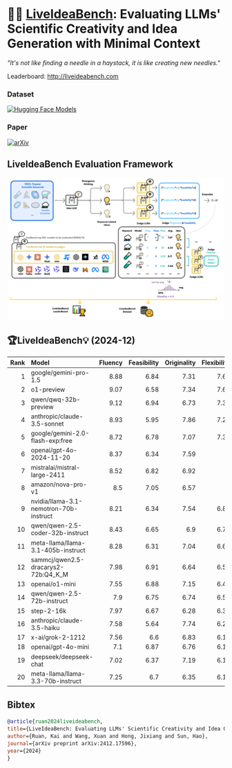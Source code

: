 # 🤖💡 [LiveIdeaBench](http://liveideabench.com): Evaluating LLMs' Scientific Creativity and Idea Generation with Minimal Context


_"It's not like finding a needle in a haystack, it is like creating new needles."_


Leaderboard: http://liveideabench.com

### Dataset

[![Hugging Face Models](https://img.shields.io/badge/%F0%9F%A4%97%20Hugging%20Face-Dataset-yellow)](https://huggingface.co/datasets/6cf/liveideabench)

### Paper

[![arXiv](https://img.shields.io/badge/arXiv-2412.17596-b31b1b.svg)](https://arxiv.org/abs/2412.17596)


## LiveIdeaBench Evaluation Framework
![LiveIdeaBench Evaluation Framework](./assets/image.png)


## 🏆LiveIdeaBench💡 (2024-12)


|   Rank | Model                                  |   Fluency |   Feasibility |   Originality |   Flexibility |   Average | Is_Open_Source   |
|-------:|:---------------------------------------|----------:|--------------:|--------------:|--------------:|----------:|:-----------------|
|      1 | google/gemini-pro-1.5                  |      8.88 |          6.84 |          7.31 |          7.67 |      7.67 | False            |
|      2 | o1-preview                             |      9.07 |          6.58 |          7.34 |          7.67 |      7.66 | False            |
|      3 | qwen/qwq-32b-preview                   |      9.12 |          6.94 |          6.73 |          7.33 |      7.53 | True             |
|      4 | anthropic/claude-3.5-sonnet            |      8.93 |          5.95 |          7.86 |          7.22 |      7.49 | False            |
|      5 | google/gemini-2.0-flash-exp:free       |      8.72 |          6.78 |          7.07 |          7.33 |      7.48 | False            |
|      6 | openai/gpt-4o-2024-11-20               |      8.37 |          6.34 |          7.59 |          7    |      7.33 | False            |
|      7 | mistralai/mistral-large-2411           |      8.52 |          6.82 |          6.92 |          7    |      7.31 | True             |
|      8 | amazon/nova-pro-v1                     |      8.5  |          7.05 |          6.57 |          7    |      7.28 | False            |
|      9 | nvidia/llama-3.1-nemotron-70b-instruct |      8.21 |          6.34 |          7.54 |          6.89 |      7.24 | True             |
|     10 | qwen/qwen-2.5-coder-32b-instruct       |      8.43 |          6.65 |          6.9  |          6.78 |      7.19 | True             |
|     11 | meta-llama/llama-3.1-405b-instruct     |      8.28 |          6.31 |          7.04 |          6.67 |      7.07 | True             |
|     12 | sammcj/qwen2.5-dracarys2-72b:Q4_K_M    |      7.98 |          6.91 |          6.64 |          6.56 |      7.02 | True             |
|     13 | openai/o1-mini                         |      7.55 |          6.88 |          7.15 |          6.44 |      7    | False            |
|     14 | qwen/qwen-2.5-72b-instruct             |      7.9  |          6.75 |          6.74 |          6.56 |      6.99 | True             |
|     15 | step-2-16k                             |      7.97 |          6.67 |          6.28 |          6.33 |      6.81 | False            |
|     16 | anthropic/claude-3.5-haiku             |      7.58 |          5.64 |          7.74 |          6.22 |      6.8  | False            |
|     17 | x-ai/grok-2-1212                       |      7.56 |          6.6  |          6.83 |          6.11 |      6.78 | False            |
|     18 | openai/gpt-4o-mini                     |      7.1  |          6.87 |          6.76 |          6.11 |      6.71 | False            |
|     19 | deepseek/deepseek-chat                 |      7.02 |          6.37 |          7.19 |          6.11 |      6.67 | True             |
|     20 | meta-llama/llama-3.3-70b-instruct      |      7.25 |          6.7  |          6.35 |          6.11 |      6.6  | True             |


## Bibtex


```bibtex
@article{ruan2024liveideabench,
title={LiveIdeaBench: Evaluating LLMs' Scientific Creativity and Idea Generation with Minimal Context},
author={Ruan, Kai and Wang, Xuan and Hong, Jixiang and Sun, Hao},
journal={arXiv preprint arXiv:2412.17596},
year={2024}
}
```
